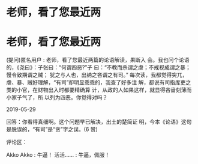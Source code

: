 # 老师，看了您最近两

# 老师，看了您最近两

(提问)匿名用户 : 老师，看了您最近两篇的论语解读，果断入 会。我也问个论语的，《尧曰》：子张曰：“何谓四恶?”子 曰：“不教而杀谓之虐；不戒视成谓之暴；慢令致期谓之贼； 犹之与人也，出纳之吝谓之有司。” 每次读，我都觉得突兀， 虐、暴、贼好理解，“有司”却明显乖乖的，我查了好多注 解，都说有司指库吏之类的小官，在财物出入时都要精确算 计，从政的人如果这样，就显得吝啬刻薄而小家子气了，所 以列为四恶。你觉得对吗？

2019-05-29

回答：你看得真细啊。这个问题早已解决，出土的楚简证 明，今本《论语》这句是脱误的，“有司”是“贪”字之误。(6 赞)

评论区：

Akko Akko : 牛逼！ 活活…… : 牛逼，佩服！
